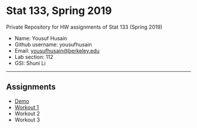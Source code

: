 # Stat 133, Spring 2019

Private Repository for HW assignments of Stat 133 (Spring 2019)

- Name: Yousuf Husain
- Github username: yousufhusain
- Email: yousufhusain@berkeley.edu
- Lab section: 112
- GSI: Shuni Li

-----

## Assignments

- [Demo](demo)
- [Workout 1](workout1)
- Workout 2
- Workout 3


